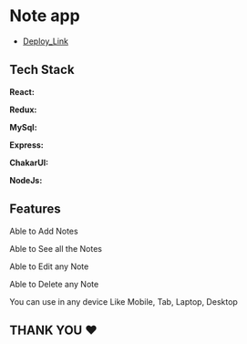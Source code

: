 # Note app

- [Deploy_Link](https://noteapp-nu.vercel.app/)



## Tech Stack

**React:**

**Redux:**

**MySql:**

**Express:**

**ChakarUI:**

**NodeJs:**



## Features


Able to Add Notes

Able to See all the Notes

Able to Edit any Note

Able to Delete any Note

You can use in any device Like Mobile, Tab, Laptop, Desktop



## THANK YOU ❤️
